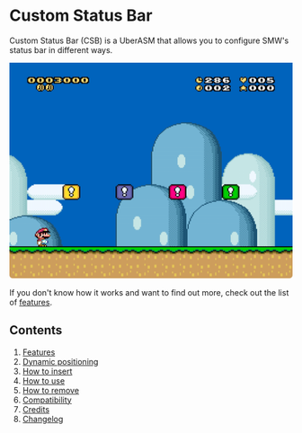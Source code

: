 # Custom Status Bar

Custom Status Bar (CSB) is a UberASM that allows you to configure SMW's status
bar in different ways.

![Customize your status bar](./docs/assets/images/overview.gif)

If you don't know how it works and want to find out more, check out the list of
[features](./docs/markdown/features.md).

## Contents

1. [Features](./docs/markdown/features.md)
2. [Dynamic positioning](./docs/markdown/dynamic_positioning.md)
3. [How to insert](./docs/markdown/how_to_insert.md)
4. [How to use](./docs/markdown/how_to_use.md)
5. [How to remove](./docs/markdown/how_to_remove.md)
6. [Compatibility](./docs/markdown/compatibility.md)
7. [Credits](./docs/markdown/credits.md)
8. [Changelog](./docs/markdown/changelog.md)
